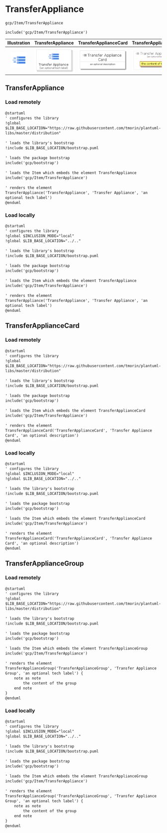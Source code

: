 # TransferAppliance


```text
gcp/Item/TransferAppliance
```

```text
include('gcp/Item/TransferAppliance')
```



| Illustration | TransferAppliance | TransferApplianceCard | TransferApplianceGroup |
| :---: | :---: | :---: | :---: |
| ![illustration for Illustration](../../gcp/Item/TransferAppliance.png) | ![illustration for TransferAppliance](../../gcp/Item/TransferAppliance.Local.png) | ![illustration for TransferApplianceCard](../../gcp/Item/TransferApplianceCard.Local.png) | ![illustration for TransferApplianceGroup](../../gcp/Item/TransferApplianceGroup.Local.png) |




## TransferAppliance

### Load remotely
```plantuml
@startuml
' configures the library
!global $LIB_BASE_LOCATION="https://raw.githubusercontent.com/tmorin/plantuml-libs/master/distribution"

' loads the library's bootstrap
!include $LIB_BASE_LOCATION/bootstrap.puml

' loads the package bootstrap
include('gcp/bootstrap')

' loads the Item which embeds the element TransferAppliance
include('gcp/Item/TransferAppliance')

' renders the element
TransferAppliance('TransferAppliance', 'Transfer Appliance', 'an optional tech label')
@enduml
```

### Load locally
```plantuml
@startuml
' configures the library
!global $INCLUSION_MODE="local"
!global $LIB_BASE_LOCATION="../.."

' loads the library's bootstrap
!include $LIB_BASE_LOCATION/bootstrap.puml

' loads the package bootstrap
include('gcp/bootstrap')

' loads the Item which embeds the element TransferAppliance
include('gcp/Item/TransferAppliance')

' renders the element
TransferAppliance('TransferAppliance', 'Transfer Appliance', 'an optional tech label')
@enduml
```

## TransferApplianceCard

### Load remotely
```plantuml
@startuml
' configures the library
!global $LIB_BASE_LOCATION="https://raw.githubusercontent.com/tmorin/plantuml-libs/master/distribution"

' loads the library's bootstrap
!include $LIB_BASE_LOCATION/bootstrap.puml

' loads the package bootstrap
include('gcp/bootstrap')

' loads the Item which embeds the element TransferApplianceCard
include('gcp/Item/TransferAppliance')

' renders the element
TransferApplianceCard('TransferApplianceCard', 'Transfer Appliance Card', 'an optional description')
@enduml
```

### Load locally
```plantuml
@startuml
' configures the library
!global $INCLUSION_MODE="local"
!global $LIB_BASE_LOCATION="../.."

' loads the library's bootstrap
!include $LIB_BASE_LOCATION/bootstrap.puml

' loads the package bootstrap
include('gcp/bootstrap')

' loads the Item which embeds the element TransferApplianceCard
include('gcp/Item/TransferAppliance')

' renders the element
TransferApplianceCard('TransferApplianceCard', 'Transfer Appliance Card', 'an optional description')
@enduml
```

## TransferApplianceGroup

### Load remotely
```plantuml
@startuml
' configures the library
!global $LIB_BASE_LOCATION="https://raw.githubusercontent.com/tmorin/plantuml-libs/master/distribution"

' loads the library's bootstrap
!include $LIB_BASE_LOCATION/bootstrap.puml

' loads the package bootstrap
include('gcp/bootstrap')

' loads the Item which embeds the element TransferApplianceGroup
include('gcp/Item/TransferAppliance')

' renders the element
TransferApplianceGroup('TransferApplianceGroup', 'Transfer Appliance Group', 'an optional tech label') {
    note as note
        the content of the group
    end note
}
@enduml
```

### Load locally
```plantuml
@startuml
' configures the library
!global $INCLUSION_MODE="local"
!global $LIB_BASE_LOCATION="../.."

' loads the library's bootstrap
!include $LIB_BASE_LOCATION/bootstrap.puml

' loads the package bootstrap
include('gcp/bootstrap')

' loads the Item which embeds the element TransferApplianceGroup
include('gcp/Item/TransferAppliance')

' renders the element
TransferApplianceGroup('TransferApplianceGroup', 'Transfer Appliance Group', 'an optional tech label') {
    note as note
        the content of the group
    end note
}
@enduml
```

